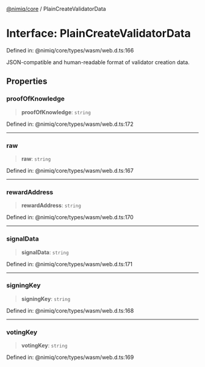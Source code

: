 [@nimiq/core](../globals.md) / PlainCreateValidatorData

# Interface: PlainCreateValidatorData

Defined in: @nimiq/core/types/wasm/web.d.ts:166

JSON-compatible and human-readable format of validator creation data.

## Properties

### proofOfKnowledge

> **proofOfKnowledge**: `string`

Defined in: @nimiq/core/types/wasm/web.d.ts:172

***

### raw

> **raw**: `string`

Defined in: @nimiq/core/types/wasm/web.d.ts:167

***

### rewardAddress

> **rewardAddress**: `string`

Defined in: @nimiq/core/types/wasm/web.d.ts:170

***

### signalData

> **signalData**: `string`

Defined in: @nimiq/core/types/wasm/web.d.ts:171

***

### signingKey

> **signingKey**: `string`

Defined in: @nimiq/core/types/wasm/web.d.ts:168

***

### votingKey

> **votingKey**: `string`

Defined in: @nimiq/core/types/wasm/web.d.ts:169
